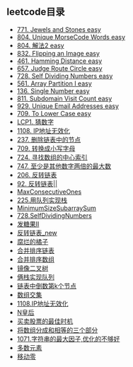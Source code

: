 <!--
 * @Author: 27
 * @LastEditors: 27
 * @Date: 2020-03-12 13:19:38
 * @LastEditTime: 2020-03-13 07:51:21
 * @FilePath: /Algorithms_Note/algorithms_leetcode/0leetcode目录.md
 * @description: type some description
 -->
## leetcode目录

- [771. Jewels and Stones  easy](./771.JewelsandStones.py)
- [804. Unique MorseCode Words  easy](./804.UniqueMorseCodeWords.py)
- [804. 解法2 easy](./804.solution2.py)
- [832. Flipping an Image easy](./832.FlippinganImage.py)
- [461. Hamming Distance easy](./461.HammingDistance.py)
- [657. Judge Route Circle easy](./657.JudgeRouteCircle.py)
- [728. Self Dividing Numbers easy](./728.SelfDividingNumbers.py)
- [561. Array Partition I easy](./561.ArrayPartitionIeasy.py)
- [136. Single Number easy](./136.SingleNumbereasy.py)
- [811. Subdomain Visit Count easy](./811.SubdomainVisitCount.py)
- [929. Unique Email Addresses easy](./929.UniqueEmailAddresses.py)
- [709. To Lower Case easy](./709.ToLowerCase.py)
- [LCP1. 猜数字](./LCP1.py)
- [1108. IP地址无效化](./1108.IP地址无效化.py)
- [237.  删除链表中的节点](./237.删除链表中的节点.py)
- [709.  转换成小写字母](./709.转换成小写字母.py)
- [724.  寻找数组的中心索引](./724.寻找数组的中心索引.py)
- [747. 至少是其他数字两倍的最大数](./747.至少是其他数字两倍的最大数.py)
- [206.  反转链表](./206.反转链表.py)
- [92.   反转链表||](./92.反转链表||.py)
- [MaxConsecutiveOnes](./MaxConsecutiveOnes.py)
- [225.用队列实现栈](./225.用队列实现栈.py)
- [MinimumSizeSubarraySum](./MinimumSizeSubarraySum.py)
- [728.SelfDividingNumbers](./728.SelfDividingNumbers.py)
- [发糖果II](./发糖果II.py)
- [反转链表_new](./反转链表_new.py)
- [腐烂的橘子](./腐烂的橘子.py)
- [合并排序链表](./合并排序链表.py)
- [合并排序数组](./合并排序数组.py)
- [镜像二叉树](./镜像二叉树.py)
- [俩栈实现队列](./俩栈实现队列.py)
- [链表中倒数第k个节点](./链表中倒数第k个节点.py)
- [数组交集](./数组交集.py)
- [1108.IP地址无效化](./1108.IP地址无效化.py)
- [N皇后](./N皇后.py)
- [买卖股票的最佳时机](./买卖股票的最佳时机.py)
- [将数组分成和相等的三个部分](./将数组分成和相等的三个部分.py)
- [1071.字符串的最大因子,优化的不够好](./字符串的最大因子.py)
- [多数元素](./多数元素.py)
- [移动零](./move_zero.py)
